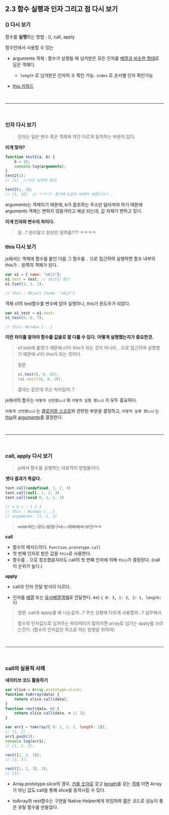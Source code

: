 ## 2.3 함수 실행과 인자 그리고 점 다시 보기



### () 다시 보기

함수를 **실행**하는 방법 : (), call, apply

함수안에서 사용할 수 있는

- arguments 객체 : 함수가 실행될 때 넘겨받은 모든 인자를 <u>배열과 비슷한 형태</u>로 담은 객체다.

  - `length` 로 넘겨받은 인자의 수 확인 가능. `index` 로 순서별 인자 확인가능

- [this 키워드](#this-다시-보기)


<br/>

---

<br/>



### 인자 다시 보기

> 인자는 일반 변수 혹은 객체와 약간 다르게 동작하는 부분이 있다.



**이게 맞아?**

```js
function test2(a, b) {
    b = 10;
    console.log(arguments);
}
test2(1);
// [1]  //이건 당연히 맞다.

test2(1, 2);
// [1, 10]  // ?!?!?! 중간에 b값이 바뀌어 버렸드아ㅏ..
```

arguments는 객체이기 때문에, b가 참조하는 주소만 달라져야 하기 때문에 arguments 객체는 변하지 않을거라고 예상 되는데, 값 자체가 변하고 있다.

**이게 인자와 변수의 차이다.**

> 응...?  원리말고 현상만 알려줌??? ㅋㅋㅋㅋ



### this 다시 보기

js에서는 객체에 함수를 붙인 다음 그 함수를 `.` 으로 접근하여 실행하면 함수 내부의 this가 `.` 왼쪽의 객체가 된다.

```javascript
var o1 = { name: "obj1"};
o1.test = test; // test는 함수.
o1.tset(3, 2, 1);

// this : Object {name: "obj1"}
```



객체 o1의 test함수를 변수에 담아 실행하니, this가 윈도우가 되었다.

```js
var o1_test = o1.test;
o1_test(5, 6, 7);

// this: Window {...}
```



**이런 차이를 알아야 함수를 값을로 잘 다룰 수 있다.** **어떻게 실행했는지가 중요한것.**

> o1.test에 붙였기 때문에 o1이 this가 되는 것이 아니라, `.`으로 접근하여 실행했기 때문에 o1이 this가 되는 것이다.



> 질문
>
> ```js
> a1.test(8, 9, 10);
> (a1.test)(8, 9, 10);
> ```
>
> 결과는 같은데 무슨 차이일까..?



js에서의 함수는 `어떻게 선언했느냐` 와 `어떻게 실행 했느냐` 가 모두 중요하다.

`어떻게 선언했느냐` 는 <u>클로저와 스코프</u>와 관련된 부분을 결정하고, `어떻게 실행 했느냐` 는 <u>this</u>와 <u>arguments</u>를 결정한다.



<br/>

---

<br/>



### call, apply 다시 보기

> js에서 함수를 실행하는 대표적이 방법들이다.



**셋다 결과가 똑같다.**

```js
test.call(undefined, 1, 2, 3)
test.call(null, 1, 2, 3)
test.call(void 0, 1, 2, 3)

// a b c : 1 2 3
// this : Window {...}
// arguments: [1, 2, 3]
```

> ~~void 라는 것도 있었구나... 자바에서 보던ㅋㅋ~~ 



**call** 

- 함수의 메서드이다. `Function.prototype.call`
- 첫 번째 인자로 받은 값을 `this`로 사용한다.
- 함수를 `.` 으로 참조했을지라도 call의 첫 번째 인자에 의해 `this`가 결정된다. (call이 순위가 높다.)



**apply**

- call과 인자 전달 방식이 다르다.

- 인자를 <u>배열</u> 또는 <u>유사배열객체</u>로 전달한다.  ex) `{ 0: 3, 1: 2, 2: 1, length: 3}`


> 질문. call과 apply를 왜 나눈걸까...? 무슨 상황에 다르게 사용할까...? 실무에서.
>
> 함수의 인자값으로 넘겨주는 파라미터가 많아지면 array로 넘기는 apply를 쓰라는건가. (함수의 인자값은 최소로 하는 방향을 위하여)



<br/>

---

<br/>



### call의 실용적 사례

**네이티브 코드 활용하기**

```js
var slice = Array.prototype.slice;
function toArray(data) {
    return slice.call(data);
}
function rest(data, n) {
    return slice.call(data, n || 1);
}

var arr1 = toArray({ 0: 1, 1: 2, length: 2});
// [1, 2]
arr1.push(3);
console.log(arr1);
// [1, 2, 3];

rest([1, 2, 3]);
// [2, 3];

rest([1, 2, 3], 2);
// [3];
```

- Array.prototype.slice의 경우, <u>키를 숫자로</u> 갖고 <u>length</u>를 갖는 <u>객체</u> 이면 Array가 아닌 값도 call을 통해 slice를 동작시킬 수 있다.

- toArray와 rest함수는 구현을 Native Helper에게 위임하여 짧은 코드로 성능이 좋은 유틸 함수를 만들었다.













